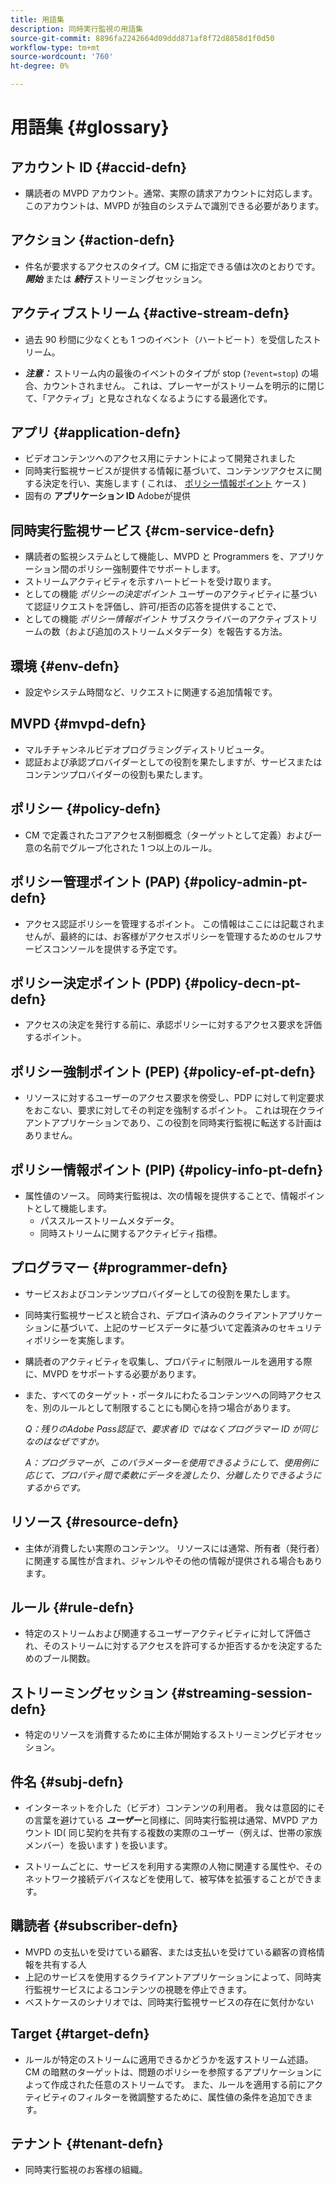 ```yaml
---
title: 用語集
description: 同時実行監視の用語集
source-git-commit: 8896fa2242664d09ddd871af8f72d8858d1f0d50
workflow-type: tm+mt
source-wordcount: '760'
ht-degree: 0%

---
```



# 用語集 {#glossary}

## アカウント ID {#accid-defn}

* 購読者の MVPD アカウント。通常、実際の請求アカウントに対応します。 このアカウントは、MVPD が独自のシステムで識別できる必要があります。

## アクション {#action-defn}

* 件名が要求するアクセスのタイプ。CM に指定できる値は次のとおりです。 ***開始*** または ***続行*** ストリーミングセッション。

## アクティブストリーム {#active-stream-defn}

* 過去 90 秒間に少なくとも 1 つのイベント（ハートビート）を受信したストリーム。

* ***注意：*** ストリーム内の最後のイベントのタイプが stop (`?event=stop`) の場合、カウントされません。 これは、プレーヤーがストリームを明示的に閉じて、「アクティブ」と見なされなくなるようにする最適化です。

## アプリ {#application-defn}

* ビデオコンテンツへのアクセス用にテナントによって開発されました
* 同時実行監視サービスが提供する情報に基づいて、コンテンツアクセスに関する決定を行い、実施します ( これは、 [ポリシー情報ポイント](/help/concurrency-monitoring/policy-info-pt-versionone.md) ケース )
* 固有の **アプリケーション ID** Adobeが提供

## 同時実行監視サービス {#cm-service-defn}

* 購読者の監視システムとして機能し、MVPD と Programmers を、アプリケーション間のポリシー強制要件でサポートします。
* ストリームアクティビティを示すハートビートを受け取ります。
* としての機能 _ポリシーの決定ポイント_ ユーザーのアクティビティに基づいて認証リクエストを評価し、許可/拒否の応答を提供することで、
* としての機能 _ポリシー情報ポイント_ サブスクライバーのアクティブストリームの数（および追加のストリームメタデータ）を報告する方法。

## 環境 {#env-defn}

* 設定やシステム時間など、リクエストに関連する追加情報です。

## MVPD {#mvpd-defn}

* マルチチャンネルビデオプログラミングディストリビュータ。
* 認証および承認プロバイダーとしての役割を果たしますが、サービスまたはコンテンツプロバイダーの役割も果たします。

## ポリシー {#policy-defn}

* CM で定義されたコアアクセス制御概念（ターゲットとして定義）および一意の名前でグループ化された 1 つ以上のルール。

## ポリシー管理ポイント (PAP) {#policy-admin-pt-defn}

* アクセス認証ポリシーを管理するポイント。 この情報はここには記載されませんが、最終的には、お客様がアクセスポリシーを管理するためのセルフサービスコンソールを提供する予定です。

## ポリシー決定ポイント (PDP) {#policy-decn-pt-defn}

* アクセスの決定を発行する前に、承認ポリシーに対するアクセス要求を評価するポイント。

## ポリシー強制ポイント (PEP) {#policy-ef-pt-defn}

* リソースに対するユーザーのアクセス要求を傍受し、PDP に対して判定要求をおこない、要求に対してその判定を強制するポイント。 これは現在クライアントアプリケーションであり、この役割を同時実行監視に転送する計画はありません。

## ポリシー情報ポイント (PIP) {#policy-info-pt-defn}

* 属性値のソース。 同時実行監視は、次の情報を提供することで、情報ポイントとして機能します。
   * パススルーストリームメタデータ。
   * 同時ストリームに関するアクティビティ指標。

## プログラマー {#programmer-defn}

* サービスおよびコンテンツプロバイダーとしての役割を果たします。
* 同時実行監視サービスと統合され、デプロイ済みのクライアントアプリケーションに基づいて、上記のサービスデータに基づいて定義済みのセキュリティポリシーを実施します。
* 購読者のアクティビティを収集し、プロパティに制限ルールを適用する際に、MVPD をサポートする必要があります。
* また、すべてのターゲット・ポータルにわたるコンテンツへの同時アクセスを、別のルールとして制限することにも関心を持つ場合があります。

  *Q：残りのAdobe Pass認証で、要求者 ID ではなくプログラマー ID が同じなのはなぜですか。*

  *A：プログラマーが、このパラメーターを使用できるようにして、使用例に応じて、プロパティ間で柔軟にデータを渡したり、分離したりできるようにするからです。*

## リソース {#resource-defn}

* 主体が消費したい実際のコンテンツ。 リソースには通常、所有者（発行者）に関連する属性が含まれ、ジャンルやその他の情報が提供される場合もあります。

## ルール {#rule-defn}

* 特定のストリームおよび関連するユーザーアクティビティに対して評価され、そのストリームに対するアクセスを許可するか拒否するかを決定するためのブール関数。

## ストリーミングセッション {#streaming-session-defn}

* 特定のリソースを消費するために主体が開始するストリーミングビデオセッション。

## 件名 {#subj-defn}

* インターネットを介した（ビデオ）コンテンツの利用者。 我々は意図的にその言葉を避けている _**ユーザー**_&#x200B;と同様に、同時実行監視は通常、MVPD アカウント ID( 同じ契約を共有する複数の実際のユーザー（例えば、世帯の家族メンバー）を扱います ) を扱います。

* ストリームごとに、サービスを利用する実際の人物に関連する属性や、そのネットワーク接続デバイスなどを使用して、被写体を拡張することができます。

## 購読者 {#subscriber-defn}

* MVPD の支払いを受けている顧客、または支払いを受けている顧客の資格情報を共有する人
* 上記のサービスを使用するクライアントアプリケーションによって、同時実行監視サービスによるコンテンツの視聴を停止できます。
* ベストケースのシナリオでは、同時実行監視サービスの存在に気付かない

## Target {#target-defn}

* ルールが特定のストリームに適用できるかどうかを返すストリーム述語。 CM の暗黙のターゲットは、問題のポリシーを参照するアプリケーションによって作成された任意のストリームです。 また、ルールを適用する前にアクティビティのフィルターを微調整するために、属性値の条件を追加できます。

## テナント {#tenant-defn}

* 同時実行監視のお客様の組織。
